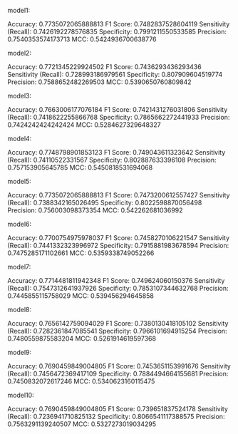 model1:

Accuracy: 0.7735072065888813
F1 Score: 0.7482837528604119
Sensitivity (Recall): 0.7426192278576835
Specificity: 0.7991211550533585
Precision: 0.7540353574173713
MCC: 0.5424936700638776



model2:

Accuracy: 0.7721345229924502
F1 Score: 0.7436293436293436
Sensitivity (Recall): 0.728993186979561
Specificity: 0.807909604519774
Precision: 0.7588652482269503
MCC: 0.5390650760809842



model3:

Accuracy: 0.7663006177076184
F1 Score: 0.7421431276031806
Sensitivity (Recall): 0.7418622255866768
Specificity: 0.7865662272441933
Precision: 0.7424242424242424
MCC: 0.5284627329648327



model4:

Accuracy: 0.7748798901853123
F1 Score: 0.749043611323642
Sensitivity (Recall): 0.74110522331567
Specificity: 0.802887633396108
Precision: 0.757153905645785
MCC: 0.5450818531694068



model5:

Accuracy: 0.7735072065888813
F1 Score: 0.7473200612557427
Sensitivity (Recall): 0.7388342165026495
Specificity: 0.8022598870056498
Precision: 0.756003098373354
MCC: 0.542262681036992



model6:

Accuracy: 0.7700754975978037
F1 Score: 0.7458270106221547
Sensitivity (Recall): 0.7441332323996972
Specificity: 0.7915881983678594
Precision: 0.7475285171102661
MCC: 0.5359338749052266



model7:

Accuracy: 0.7714481811942348
F1 Score: 0.749624060150376
Sensitivity (Recall): 0.7547312641937926
Specificity: 0.7853107344632768
Precision: 0.7445855115758029
MCC: 0.539456294645858



model8:

Accuracy: 0.7656142759094029
F1 Score: 0.7380130418105102
Sensitivity (Recall): 0.7282361847085541
Specificity: 0.7966101694915254
Precision: 0.7480559875583204
MCC: 0.5261914619597368



model9:

Accuracy: 0.7690459849004805
F1 Score: 0.7453651153991676
Sensitivity (Recall): 0.7456472369417109
Specificity: 0.7884494664155681
Precision: 0.7450832072617246
MCC: 0.5340623160115475



model10:

Accuracy: 0.7690459849004805
F1 Score: 0.739651837524178
Sensitivity (Recall): 0.7236941710825132
Specificity: 0.8066541117388575
Precision: 0.7563291139240507
MCC: 0.5327273019034295